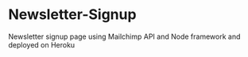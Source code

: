 # Newsletter-Signup
Newsletter signup page using Mailchimp API and Node framework and deployed on Heroku
